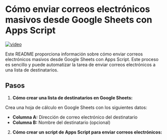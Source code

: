 # Cómo enviar correos electrónicos masivos desde Google Sheets con Apps Script

[![video](http://img.youtube.com/vi/AsB1PCNuKuY/0.jpg)](http://www.youtube.com/watch?v=AsB1PCNuKuY)


Este README proporciona información sobre cómo enviar correos electrónicos masivos desde Google Sheets con Apps Script. Este proceso es sencillo y puede automatizar la tarea de enviar correos electrónicos a una lista de destinatarios.

## Pasos

1. **Cómo crear una lista de destinatarios en Google Sheets:**

Crea una hoja de cálculo en Google Sheets con los siguientes datos:

* **Columna A:** Dirección de correo electrónico del destinatario
* **Columna B:** Nombre del destinatario (opcional)

2. **Cómo crear un script de Apps Script para enviar correos electrónicos:**
